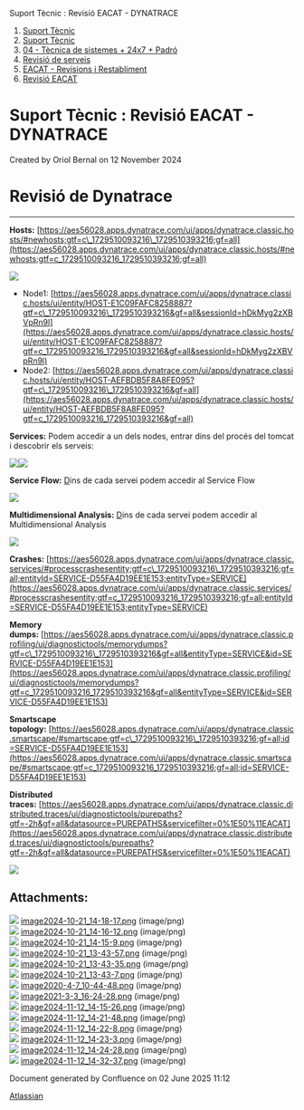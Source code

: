 Suport Tècnic : Revisió EACAT - DYNATRACE  

1.  [Suport Tècnic](index.md)
2.  [Suport Tècnic](13893782.md)
3.  [04 - Tècnica de sistemes + 24x7 + Padró](26313202.md)
4.  [Revisió de serveis](36340340.md)
5.  [EACAT - Revisions i Restabliment](EACAT---Revisions-i-Restabliment_118554783.md)
6.  [Revisió EACAT](36340342.md)

Suport Tècnic : Revisió EACAT - DYNATRACE
=========================================

Created by Oriol Bernal on 12 November 2024

Revisió de Dynatrace
====================

* * *

**Hosts:** [https://aes56028.apps.dynatrace.com/ui/apps/dynatrace.classic.hosts/#newhosts;gtf=c\_1729510093216\_1729510393216;gf=all](https://aes56028.apps.dynatrace.com/ui/apps/dynatrace.classic.hosts/#newhosts;gtf=c_1729510093216_1729510393216;gf=all)

![](attachments/118554886/118554895.png)

*   Node1: [https://aes56028.apps.dynatrace.com/ui/apps/dynatrace.classic.hosts/ui/entity/HOST-E1C09FAFC8258887?gtf=c\_1729510093216\_1729510393216&gf=all&sessionId=hDkMyg2zXBVpRn9l](https://aes56028.apps.dynatrace.com/ui/apps/dynatrace.classic.hosts/ui/entity/HOST-E1C09FAFC8258887?gtf=c_1729510093216_1729510393216&gf=all&sessionId=hDkMyg2zXBVpRn9l)
*   Node2: [https://aes56028.apps.dynatrace.com/ui/apps/dynatrace.classic.hosts/ui/entity/HOST-AEFBDB5F8A8FE095?gtf=c\_1729510093216\_1729510393216&gf=all](https://aes56028.apps.dynatrace.com/ui/apps/dynatrace.classic.hosts/ui/entity/HOST-AEFBDB5F8A8FE095?gtf=c_1729510093216_1729510393216&gf=all)

**Services:** Podem accedir a un dels nodes, entrar dins del procés del tomcat i descobrir els serveis:

![](attachments/118554886/118554896.png)![](attachments/118554886/118554897.png)

  

**Service Flow:** [D](https://aes56028.apps.dynatrace.com/ui/apps/dynatrace.classic.services/#serviceflow;gtf=c_1729510093216_1729510393216;gf=all;sci=SERVICE-D55FA4D19EE1E153;timeframe=custom1729510093216to1729510393216;mode=RESPONSE_TIME)ins de cada servei podem accedir al Service Flow

![](attachments/118554886/118554898.png)

**Multidimensional Analysis:** [D](https://aes56028.apps.dynatrace.com/ui/apps/dynatrace.classic.services/#serviceflow;gtf=c_1729510093216_1729510393216;gf=all;sci=SERVICE-D55FA4D19EE1E153;timeframe=custom1729510093216to1729510393216;mode=RESPONSE_TIME)ins de cada servei podem accedir al Multidimensional Analysis

![](attachments/118554886/118554899.png)

**Crashes:** [https://aes56028.apps.dynatrace.com/ui/apps/dynatrace.classic.services/#processcrashesentity;gtf=c\_1729510093216\_1729510393216;gf=all;entityId=SERVICE-D55FA4D19EE1E153;entityType=SERVICE](https://aes56028.apps.dynatrace.com/ui/apps/dynatrace.classic.services/#processcrashesentity;gtf=c_1729510093216_1729510393216;gf=all;entityId=SERVICE-D55FA4D19EE1E153;entityType=SERVICE)

**Memory dumps:** [https://aes56028.apps.dynatrace.com/ui/apps/dynatrace.classic.profiling/ui/diagnostictools/memorydumps?gtf=c\_1729510093216\_1729510393216&gf=all&entityType=SERVICE&id=SERVICE-D55FA4D19EE1E153](https://aes56028.apps.dynatrace.com/ui/apps/dynatrace.classic.profiling/ui/diagnostictools/memorydumps?gtf=c_1729510093216_1729510393216&gf=all&entityType=SERVICE&id=SERVICE-D55FA4D19EE1E153)

**Smartscape topology:** [https://aes56028.apps.dynatrace.com/ui/apps/dynatrace.classic.smartscape/#smartscape;gtf=c\_1729510093216\_1729510393216;gf=all;id=SERVICE-D55FA4D19EE1E153](https://aes56028.apps.dynatrace.com/ui/apps/dynatrace.classic.smartscape/#smartscape;gtf=c_1729510093216_1729510393216;gf=all;id=SERVICE-D55FA4D19EE1E153)

**Distributed traces:** [https://aes56028.apps.dynatrace.com/ui/apps/dynatrace.classic.distributed.traces/ui/diagnostictools/purepaths?gtf=-2h&gf=all&datasource=PUREPATHS&servicefilter=0%1E50%11EACAT](https://aes56028.apps.dynatrace.com/ui/apps/dynatrace.classic.distributed.traces/ui/diagnostictools/purepaths?gtf=-2h&gf=all&datasource=PUREPATHS&servicefilter=0%1E50%11EACAT)

![](attachments/118554886/118554900.png)

Attachments:
------------

![](images/icons/bullet_blue.gif) [image2024-10-21\_14-18-17.png](attachments/118554886/118554887.png) (image/png)  
![](images/icons/bullet_blue.gif) [image2024-10-21\_14-16-12.png](attachments/118554886/118554888.png) (image/png)  
![](images/icons/bullet_blue.gif) [image2024-10-21\_14-15-9.png](attachments/118554886/118554889.png) (image/png)  
![](images/icons/bullet_blue.gif) [image2024-10-21\_13-43-57.png](attachments/118554886/118554890.png) (image/png)  
![](images/icons/bullet_blue.gif) [image2024-10-21\_13-43-35.png](attachments/118554886/118554891.png) (image/png)  
![](images/icons/bullet_blue.gif) [image2024-10-21\_13-43-7.png](attachments/118554886/118554892.png) (image/png)  
![](images/icons/bullet_blue.gif) [image2020-4-7\_10-44-48.png](attachments/118554886/118554893.png) (image/png)  
![](images/icons/bullet_blue.gif) [image2021-3-3\_16-24-28.png](attachments/118554886/118554894.png) (image/png)  
![](images/icons/bullet_blue.gif) [image2024-11-12\_14-15-26.png](attachments/118554886/118554895.png) (image/png)  
![](images/icons/bullet_blue.gif) [image2024-11-12\_14-21-48.png](attachments/118554886/118554896.png) (image/png)  
![](images/icons/bullet_blue.gif) [image2024-11-12\_14-22-8.png](attachments/118554886/118554897.png) (image/png)  
![](images/icons/bullet_blue.gif) [image2024-11-12\_14-23-3.png](attachments/118554886/118554898.png) (image/png)  
![](images/icons/bullet_blue.gif) [image2024-11-12\_14-24-28.png](attachments/118554886/118554899.png) (image/png)  
![](images/icons/bullet_blue.gif) [image2024-11-12\_14-32-37.png](attachments/118554886/118554900.png) (image/png)  

Document generated by Confluence on 02 June 2025 11:12

[Atlassian](http://www.atlassian.com/)
